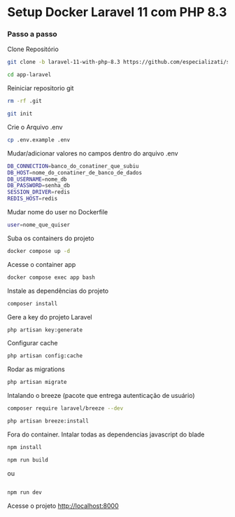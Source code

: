 
# Setup Docker Laravel 11 com PHP 8.3

### Passo a passo
Clone Repositório
```sh
git clone -b laravel-11-with-php-8.3 https://github.com/especializati/setup-docker-laravel.git app-laravel
```
```sh
cd app-laravel
```

Reiniciar repositorio git
```sh
rm -rf .git
```
```sh
git init
```

Crie o Arquivo .env
```sh
cp .env.example .env
```

Mudar/adicionar valores no campos dentro do arquivo .env
```sh
DB_CONNECTION=banco_do_conatiner_que_subiu
DB_HOST=nome_do_conatiner_de_banco_de_dados
DB_USERNAME=nome_db
DB_PASSWORD=senha_db
SESSION_DRIVER=redis
REDIS_HOST=redis
```

Mudar nome do user no Dockerfile
```sh
user=nome_que_quiser
```

Suba os containers do projeto
```sh
docker compose up -d
```

Acesse o container app
```sh
docker compose exec app bash
```


Instale as dependências do projeto
```sh
composer install
```

Gere a key do projeto Laravel
```sh
php artisan key:generate
```

Configurar cache
```sh
php artisan config:cache
```

Rodar as migrations
```sh
php artisan migrate
```

Intalando o breeze (pacote que entrega autenticação de usuário)
```sh
composer require laravel/breeze --dev
```
```sh
php artisan breeze:install
```

Fora do container. Intalar todas as dependencias javascript do blade
```sh
npm install
```
```sh
npm run build
```
ou
```sh

npm run dev
```

Acesse o projeto
[http://localhost:8000](http://localhost:8000)
